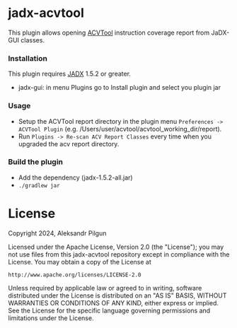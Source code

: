 # jadx-acvtool

This plugin allows opening [ACVTool](https://github.com/pilgun/acvtool) instruction coverage report from JaDX-GUI classes.

### Installation

This plugin requires [JADX](https://github.com/skylot/jadx) 1.5.2 or greater.

- jadx-gui: in menu Plugins go to Install plugin and select you plugin jar

### Usage

- Setup the ACVTool report directory in the plugin menu `Preferences -> ACVTool Plugin` (e.g. /Users/user/acvtool/acvtool_working_dir/report).
- Run `Plugins -> Re-scan ACV Report Classes` every time when you upgraded the acv report directory.

### Build the plugin

- Add the dependency (jadx-1.5.2-all.jar)
- `./gradlew jar`

# License

Copyright 2024, Aleksandr Pilgun

Licensed under the Apache License, Version 2.0 (the "License");
you may not use files from this jadx-acvtool repository except in compliance 
with the License.
You may obtain a copy of the License at

    http://www.apache.org/licenses/LICENSE-2.0

Unless required by applicable law or agreed to in writing, software
distributed under the License is distributed on an "AS IS" BASIS,
WITHOUT WARRANTIES OR CONDITIONS OF ANY KIND, either express or implied.
See the License for the specific language governing permissions and
limitations under the License.